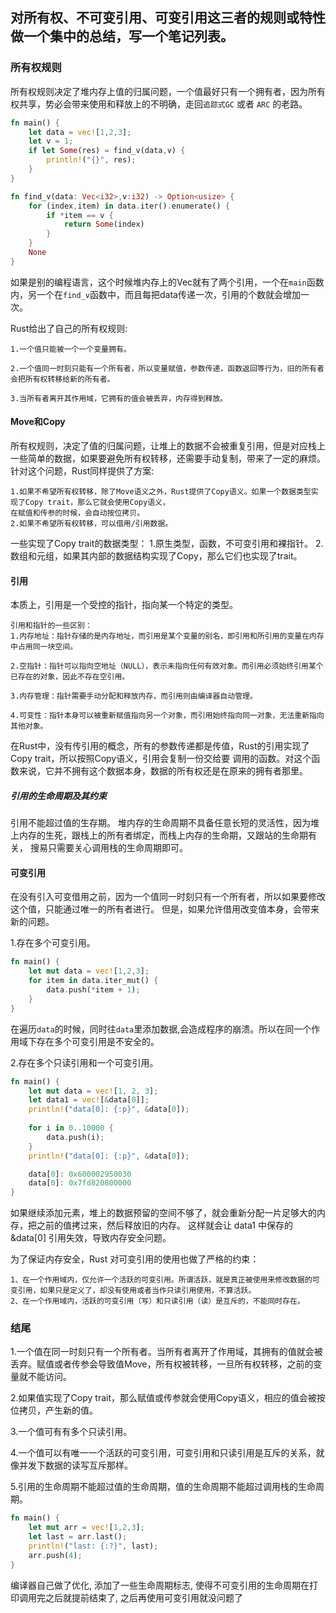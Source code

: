 ## 对所有权、不可变引用、可变引用这三者的规则或特性做一个集中的总结，写一个笔记列表。

### 所有权规则
所有权规则决定了堆内存上值的归属问题，一个值最好只有一个拥有者，因为所有权共享，势必会带来使用和释放上的不明确，走回`追踪式GC` 或者 `ARC` 的老路。
```rust
fn main() {
    let data = vec![1,2,3];
    let v = 1;
    if let Some(res) = find_v(data,v) {
        println!("{}", res);
    }
}

fn find_v(data: Vec<i32>,v:i32) -> Option<usize> {
    for (index,item) in data.iter().enumerate() {
        if *item == v {
            return Some(index)
        }
    }
    None
}
```
如果是别的编程语言，这个时候堆内存上的Vec就有了两个引用，一个在`main`函数内，另一个在`find_v`函数中，而且每把data传递一次，引用的个数就会增加一次。


Rust给出了自己的所有权规则:
```
1.一个值只能被一个一个变量拥有。

2.一个值同一时刻只能有一个所有者，所以变量赋值，参数传递，函数返回等行为，旧的所有者会把所有权转移给新的所有者。

3.当所有者离开其作用域，它拥有的值会被丢弃，内存得到释放。
```

#### Move和Copy
所有权规则，决定了值的归属问题，让堆上的数据不会被重复引用，但是对应栈上一些简单的数据，如果要避免所有权转移，还需要手动复制，带来了一定的麻烦。
针对这个问题，Rust同样提供了方案:

```
1.如果不希望所有权转移，除了Move语义之外，Rust提供了Copy语义。如果一个数据类型实现了Copy trait，那么它就会使用Copy语义，
在赋值和传参的时候，会自动按位拷贝。
2.如果不希望所有权转移，可以借用/引用数据。
```
一些实现了Copy trait的数据类型：
1.原生类型，函数，不可变引用和裸指针。
2.数组和元组，如果其内部的数据结构实现了Copy，那么它们也实现了trait。

#### 引用
本质上，引用是一个受控的指针，指向某一个特定的类型。
```
引用和指针的一些区别：
1.内存地址：指针存储的是内存地址，而引用是某个变量的别名，即引用和所引用的变量在内存中占用同一块空间。

2.空指针：指针可以指向空地址（NULL），表示未指向任何有效对象。而引用必须始终引用某个已存在的对象，因此不存在空引用。

3.内存管理：指针需要手动分配和释放内存，而引用则由编译器自动管理。

4.可变性：指针本身可以被重新赋值指向另一个对象，而引用始终指向同一对象，无法重新指向其他对象。
```
在Rust中，没有传引用的概念，所有的参数传递都是传值，Rust的引用实现了Copy trait，所以按照Copy语义，引用会复制一份交给要
调用的函数。对这个函数来说，它并不拥有这个数据本身，数据的所有权还是在原来的拥有者那里。

##### 引用的生命周期及其约束
引用不能超过值的生存期。
堆内存的生命周期不具备任意长短的灵活性，因为堆上内存的生死，跟栈上的所有者绑定，而栈上内存的生命期，又跟站的生命期有关，
搜易只需要关心调用栈的生命周期即可。

#### 可变引用
在没有引入可变借用之前，因为一个值同一时刻只有一个所有者，所以如果要修改这个值，只能通过唯一的所有者进行。
但是，如果允许借用改变值本身，会带来新的问题。

1.存在多个可变引用。
```rust
fn main() {
    let mut data = vec![1,2,3];
    for item in data.iter_mut() { 
        data.push(*item + 1); 
    }
}
```
在遍历`data`的时候，同时往`data`里添加数据,会造成程序的崩溃。所以在同一个作用域下存在多个可变引用是不安全的。

2.存在多个只读引用和一个可变引用。
```rust
fn main() {
    let mut data = vec![1, 2, 3];
    let data1 = vec![&data[0]];
    println!("data[0]: {:p}", &data[0]);
    
    for i in 0..10000 {
        data.push(i);
    }
    println!("data[0]: {:p}", &data[0]);

    data[0]: 0x600002950030
    data[0]: 0x7fd820800000
}
```
如果继续添加元素，堆上的数据预留的空间不够了，就会重新分配一片足够大的内存，把之前的值拷过来，然后释放旧的内存。
这样就会让 data1 中保存的 &data[0] 引用失效，导致内存安全问题。

为了保证内存安全，Rust 对可变引用的使用也做了严格的约束：
```
1、在一个作用域内，仅允许一个活跃的可变引用。所谓活跃，就是真正被使用来修改数据的可变引用，如果只是定义了，却没有使用或者当作只读引用使用，不算活跃。
2、在一个作用域内，活跃的可变引用（写）和只读引用（读）是互斥的，不能同时存在。
```

### 结尾
1.一个值在同一时刻只有一个所有者。当所有者离开了作用域，其拥有的值就会被丢弃。赋值或者传参会导致值Move，所有权被转移，一旦所有权转移，之前的变量就不能访问。

2.如果值实现了Copy trait，那么赋值或传参就会使用Copy语义，相应的值会被按位拷贝，产生新的值。

3.一个值可有有多个只读引用。

4.一个值可以有唯一一个活跃的可变引用，可变引用和只读引用是互斥的关系，就像并发下数据的读写互斥那样。

5.引用的生命周期不能超过值的生命周期，值的生命周期不能超过调用栈的生命周期。

```rust
fn main() { 
	let mut arr = vec![1,2,3]; 
	let last = arr.last(); 
	println!("last: {:?}", last); 
	arr.push(4);
}
```
编译器自己做了优化, 添加了一些生命周期标志, 使得不可变引用的生命周期在打印调用完之后就提前结束了, 之后再使用可变引用就没问题了